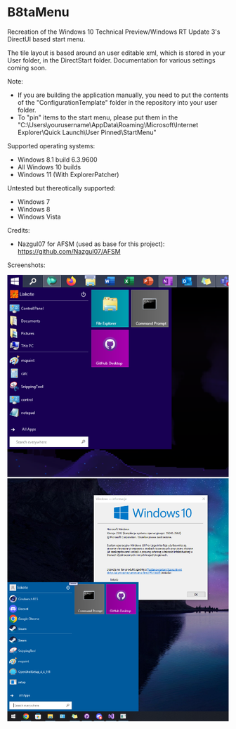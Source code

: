 # B8taMenu
Recreation of the Windows 10 Technical Preview/Windows RT Update 3's DirectUI based start menu.

The tile layout is based around an user editable xml, which is stored in your User folder, in the DirectStart folder.
Documentation for various settings coming soon.

Note: 
- If you are building the application manually, you need to put the contents of the "ConfigurationTemplate" folder in the repository into your user folder.
- To "pin" items to the start menu, please put them in the "C:\Users\yourusername\AppData\Roaming\Microsoft\Internet Explorer\Quick Launch\User Pinned\StartMenu"

Supported operating systems:
- Windows 8.1 build 6.3.9600
- All Windows 10 builds
- Windows 11 (With ExplorerPatcher)

Untested but thereotically supported:
- Windows 7
- Windows 8
- Windows Vista

Credits:
- Nazgul07 for AFSM (used as base for this project):
https://github.com/Nazgul07/AFSM

Screenshots: 

![B8taMenu 81 Screenshot](https://github.com/Lixkote/B8taMenu/blob/main/screenshot81.png)
![B8taMenu 10 Screenshot](https://github.com/Lixkote/B8taMenu/blob/main/screenshot10.png)
